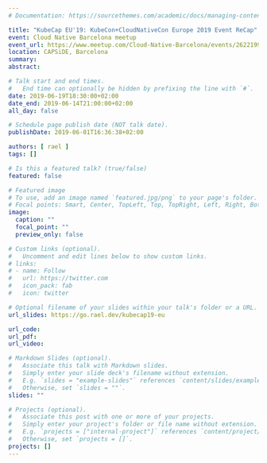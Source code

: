```yaml
---
# Documentation: https://sourcethemes.com/academic/docs/managing-content/

title: "KubeCap EU'19: KubeCon+CloudNativeCon Europe 2019 Event ReCap"
event: Cloud Native Barcelona meetup
event_url: https://www.meetup.com/Cloud-Native-Barcelona/events/262219953/
location: CAPSiDE, Barcelona
summary:
abstract:

# Talk start and end times.
#   End time can optionally be hidden by prefixing the line with `#`.
date: 2019-06-19T18:30:00+02:00
date_end: 2019-06-14T21:00:00+02:00
all_day: false

# Schedule page publish date (NOT talk date).
publishDate: 2019-06-01T16:36:38+02:00

authors: [ rael ]
tags: []

# Is this a featured talk? (true/false)
featured: false

# Featured image
# To use, add an image named `featured.jpg/png` to your page's folder. 
# Focal points: Smart, Center, TopLeft, Top, TopRight, Left, Right, BottomLeft, Bottom, BottomRight.
image:
  caption: ""
  focal_point: ""
  preview_only: false

# Custom links (optional).
#   Uncomment and edit lines below to show custom links.
# links:
# - name: Follow
#   url: https://twitter.com
#   icon_pack: fab
#   icon: twitter

# Optional filename of your slides within your talk's folder or a URL.
url_slides: https://go.rael.dev/kubecap19-eu

url_code:
url_pdf:
url_video:

# Markdown Slides (optional).
#   Associate this talk with Markdown slides.
#   Simply enter your slide deck's filename without extension.
#   E.g. `slides = "example-slides"` references `content/slides/example-slides.md`.
#   Otherwise, set `slides = ""`.
slides: ""

# Projects (optional).
#   Associate this post with one or more of your projects.
#   Simply enter your project's folder or file name without extension.
#   E.g. `projects = ["internal-project"]` references `content/project/deep-learning/index.md`.
#   Otherwise, set `projects = []`.
projects: []
---
```

